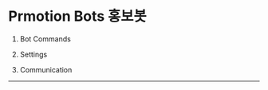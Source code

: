 Prmotion Bots 홍보봇 
=============
1. Bot Commands

2. Settings

3. Communication

---------------------------------------
